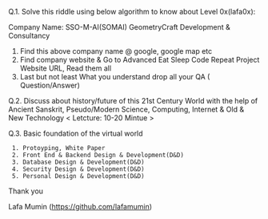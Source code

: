 Q.1. Solve this riddle using below algorithm to know about Level 0x(lafa0x):

Company Name: SSO-M-AI(SOMAI) GeometryCraft Development & Consultancy

1. Find this above company name @ google, google map etc
2. Find company website & Go to Advanced Eat Sleep Code Repeat Project Website URL, Read them all 
3. Last but not least What you understand drop all your QA ( Question/Answer)


Q.2. Discuss about history/future of this 21st Century World with the help of Ancient Sanskrit, Pseudo/Modern Science, Computing, Internet & Old & New Technology < Letcture: 10-20 Mintue >

Q.3. Basic foundation of the virtual world
     
     1. Protoyping, White Paper
     2. Front End & Backend Design & Development(D&D)
     3. Database Design & Development(D&D)
     4. Security Design & Development(D&D)
     5. Personal Design & Development(D&D)
    




Thank you

Lafa Mumin (https://github.com/lafamumin)
